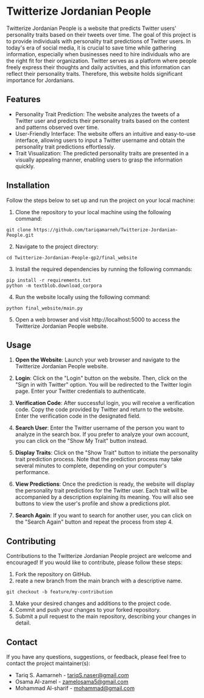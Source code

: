 # Twitterize Jordanian People

Twitterize Jordanian People is a website that predicts Twitter users' personality traits based on their tweets over time. The goal of this project is to provide individuals with personality trait predictions of Twitter users. In today's era of social media, it is crucial to save time while gathering information, especially when businesses need to hire individuals who are the right fit for their organization. Twitter serves as a platform where people freely express their thoughts and daily activities, and this information can reflect their personality traits. Therefore, this website holds significant importance for Jordanians.

## Features
* Personality Trait Prediction: The website analyzes the tweets of a Twitter user and predicts their personality traits based on the content and patterns observed over time.
* User-Friendly Interface: The website offers an intuitive and easy-to-use interface, allowing users to input a Twitter username and obtain the personality trait predictions effortlessly.
* Trait Visualization: The predicted personality traits are presented in a visually appealing manner, enabling users to grasp the information quickly.

## Installation

Follow the steps below to set up and run the project on your local machine:
1. Clone the repository to your local machine using the following command:
```
git clone https://github.com/tariqamarneh/Twitterize-Jordanian-People.git
```
2. Navigate to the project directory:
```
cd Twitterize-Jordanian-People-gp2/final_website
```
3. Install the required dependencies by running the following commands:
```
pip install -r requirements.txt
python -m textblob.download_corpora
```
4. Run the website locally using the following command:
```
python final_website/main.py
```
5. Open a web browser and visit http://localhost:5000 to access the Twitterize Jordanian People website.

## Usage
1. **Open the Website**: Launch your web browser and navigate to the Twitterize Jordanian People website.

2. **Login**: Click on the "Login" button on the website. Then, click on the "Sign in with Twitter" option. You will be redirected to the Twitter login page. Enter your Twitter credentials to authenticate.

3. **Verification Code**: After successful login, you will receive a verification code. Copy the code provided by Twitter and return to the website. Enter the verification code in the designated field.

4. **Search User**: Enter the Twitter username of the person you want to analyze in the search box. If you prefer to analyze your own account, you can click on the "Show My Trait" button instead.

5. **Display Traits**: Click on the "Show Trait" button to initiate the personality trait prediction process. Note that the prediction process may take several minutes to complete, depending on your computer's performance.

6. **View Predictions**: Once the prediction is ready, the website will display the personality trait predictions for the Twitter user. Each trait will be accompanied by a description explaining its meaning. You will also see buttons to view the user's profile and show a predictions plot.

7. **Search Again**: If you want to search for another user, you can click on the "Search Again" button and repeat the process from step 4.

## Contributing
Contributions to the Twitterize Jordanian People project are welcome and encouraged! If you would like to contribute, please follow these steps:
1. Fork the repository on GitHub.
2. reate a new branch from the main branch with a descriptive name.
```
git checkout -b feature/my-contribution
```
3. Make your desired changes and additions to the project code.
4. Commit and push your changes to your forked repository.
5. Submit a pull request to the main repository, describing your changes in detail.

## Contact
If you have any questions, suggestions, or feedback, please feel free to contact the project maintainer(s):
* Tariq S. Aamarneh - tariqS.naser@gmail.com
* Osama Al-zamel - zamelosama5@gmail.com
* Mohammad Al-sharif - mohammad@gmail.com
